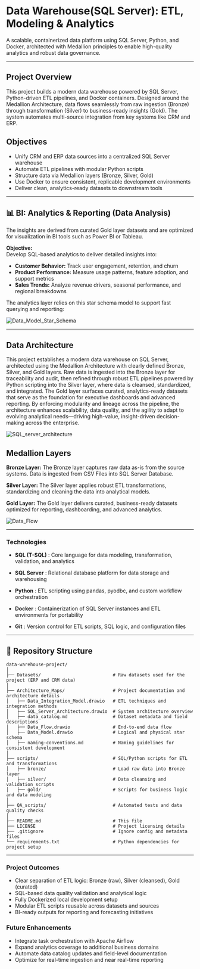 #  Data Warehouse(SQL Server): ETL, Modeling & Analytics

A scalable, containerized data platform using SQL Server, Python, and Docker, architected with Medallion principles to enable high-quality analytics and robust data governance.

---
##  Project Overview

This project builds a modern data warehouse powered by SQL Server, Python-driven ETL pipelines, and Docker containers. Designed around the Medallion Architecture, data flows seamlessly from raw ingestion (Bronze) through transformation (Silver) to business-ready insights (Gold). The system automates multi-source integration from key systems like CRM and ERP.


##  Objectives

- Unify CRM and ERP data sources into a centralized SQL Server warehouse
- Automate ETL pipelines with modular Python scripts
- Structure data via Medallion layers (Bronze, Silver, Gold)
- Use Docker to ensure consistent, replicable development environments
- Deliver clean, analytics-ready datasets to downstream tools

---

## 📊 BI: Analytics & Reporting (Data Analysis)
The insights are derived from curated Gold layer datasets and are optimized for visualization in BI tools such as Power BI or Tableau. 

**Objective:**  
Develop SQL-based analytics to deliver detailed insights into:

- **Customer Behavior:** Track user engagement, retention, and churn  
- **Product Performance:** Measure usage patterns, feature adoption, and support metrics  
- **Sales Trends:** Analyze revenue drivers, seasonal performance, and regional breakdowns

The analytics layer relies on this star schema model to support fast querying and reporting:


![Data_Model_Star_Schema](https://github.com/user-attachments/assets/681e498d-3506-4cac-ac06-5b9c9b29b05b)


---

## Data Architecture
This project establishes a modern data warehouse on SQL Server, architected using the Medallion Architecture with clearly defined Bronze, Silver, and Gold layers. Raw data is ingested into the Bronze layer for traceability and audit, then refined through robust ETL pipelines powered by Python scripting into the Silver layer, where data is cleansed, standardized, and integrated. The Gold layer surfaces curated, analytics-ready datasets that serve as the foundation for executive dashboards and advanced reporting. By enforcing modularity and lineage across the pipeline, the architecture enhances scalability, data quality, and the agility to adapt to evolving analytical needs—driving high-value, insight-driven decision-making across the enterprise.


![SQL_server_architecture](https://github.com/user-attachments/assets/7a732b84-68b9-49f3-86a9-5e40d43e014a)


## **Medallion Layers**

**Bronze Layer:** The Bronze layer captures raw data as-is from the source systems. Data is ingested from CSV Files into SQL Server Database.

**Silver Layer:** The Silver layer applies robust ETL transformations, standardizing and cleaning the data into analytical models.

**Gold Layer:** The Gold layer delivers curated, business-ready datasets optimized for reporting, dashboarding, and advanced analytics.



![Data_Flow](https://github.com/user-attachments/assets/0f8dcebb-10bc-447a-9a63-6161d14e8289)


---

### **Technologies**

- **SQL (T-SQL)** : Core language for data modeling, transformation, validation, and analytics

- **SQL Server**  : Relational database platform for data storage and warehousing

- **Python**  : ETL scripting using pandas, pyodbc, and custom workflow orchestration

- **Docker** : Containerization of SQL Server instances and ETL environments for portability

- **Git** : Version control for ETL scripts, SQL logic, and configuration files

---


## 📁 Repository Structure

```
data-warehouse-project/
│
├── Datasets/                           # Raw datasets used for the project (ERP and CRM data)
│
├── Architecture_Maps/                  # Project documentation and architecture details
│   ├── Data_Integration_Model.drawio   # ETL techniques and integration methods
│   ├── SQL_Server_Architecture.drawio  # System architecture overview
│   ├── data_catalog.md                 # Dataset metadata and field descriptions
│   ├── Data_Flow.drawio                # End-to-end data flow
│   ├── Data_Model.drawio               # Logical and physical star schema
│   ├── naming-conventions.md           # Naming guidelines for consistent development
│
├── scripts/                            # SQL/Python scripts for ETL and transformations
│   ├── bronze/                         # Load raw data into Bronze layer
│   ├── silver/                         # Data cleansing and validation scripts
│   ├── gold/                           # Scripts for business logic and data modeling
│
├── QA_scripts/                         # Automated tests and data quality checks
│
├── README.md                           # This file
├── LICENSE                             # Project licensing details
├── .gitignore                          # Ignore config and metadata files
└── requirements.txt                    # Python dependencies for project setup 
```


---


### **Project Outcomes**
- Clear separation of ETL logic: Bronze (raw), Silver (cleansed), Gold (curated)
- SQL-based data quality validation and analytical logic
- Fully Dockerized local development setup
- Modular ETL scripts reusable across datasets and sources
- BI-ready outputs for reporting and forecasting initiatives


### **Future Enhancements**

- Integrate task orchestration with Apache Airflow
- Expand analytics coverage to additional business domains
- Automate data catalog updates and field-level documentation
- Optimize for real-time ingestion and near real-time reporting


















